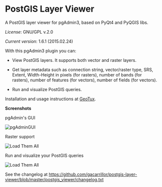 # PostGIS Layer Viewer
A PostGIS layer viewer for pgAdmin3, based on PyQt4 and PyQGIS libs.

*License*: GNU/GPL v.2.0

*Current version*: 1.6.1 (2015.02.24)

With this pgAdmin3 plugin you can:

 * View PostGIS layers. It supports both vector and raster layers.

 * Get layer metadata such as connection string, vector/raster type, SRS, Extent, Width-Height in pixels (for rasters), number of bands (for rasters), number of features (for vectors), number of fields (for vectors).

 * Run and visualize PostGIS queries.

Installation and usage instructions at [GeoTux](http://geotux.tuxfamily.org/index.php/en/geo-blogs/item/293-consola-sql-para-plugin-pgadmin-postgis-viewer/).

**Screenshots**

pgAdmin's GUI

![pgAdminGUI][1]

Raster support

![Load Them All][2]

Run and visualize your PostGIS queries

![Load Them All][3]

See the changelog at https://github.com/gacarrillor/postgis-layer-viewer/blob/master/postgis_viewer/changelog.txt

[1]: http://downloads.tuxfamily.org/tuxgis/geoblogs/sql_console_postgis_viewer/imgs/screenshot01.png
[2]: http://downloads.tuxfamily.org/tuxgis/geoblogs/sql_console_postgis_viewer/imgs/screenshot06.png
[3]: http://downloads.tuxfamily.org/tuxgis/geoblogs/sql_console_postgis_viewer/imgs/screenshot03.png



